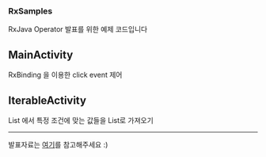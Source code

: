 ### RxSamples

RxJava Operator 발표를 위한 예제 코드입니다

## MainActivity 
RxBinding 을 이용한 click event 제어

## IterableActivity
List 에서 특정 조건에 맞는 값들을 List로 가져오기

-------------------
발표자료는 [여기](https://docs.google.com/presentation/d/1zK1NhUebA_yjhbAmE0aE_-uqC7zR0yJFbFvJMi8ISN8/edit?usp=sharing)를 참고해주세요 :) 
